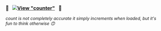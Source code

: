 ### 👀 &nbsp; [![View "counter"](https://komarev.com/ghpvc/?username=ebonsignori&label=Profile%20%22Views%22&color=6cc644)](https://github.com/antonkomarev/github-profile-views-counter) &nbsp; 👀

_count is not completely accurate it simply increments when loaded, but it's fun to think otherwise 🙃_
